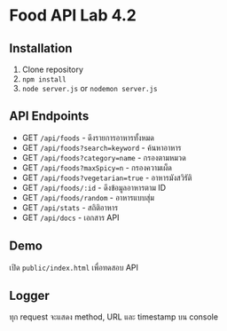 # Food API Lab 4.2

## Installation
1. Clone repository
2. `npm install`
3. `node server.js` or `nodemon server.js`

## API Endpoints
- GET `/api/foods` - ดึงรายการอาหารทั้งหมด
- GET `/api/foods?search=keyword` - ค้นหาอาหาร
- GET `/api/foods?category=name` - กรองตามหมวด
- GET `/api/foods?maxSpicy=n` - กรองความเผ็ด
- GET `/api/foods?vegetarian=true` - อาหารมังสวิรัติ
- GET `/api/foods/:id` - ดึงข้อมูลอาหารตาม ID
- GET `/api/foods/random` - อาหารแบบสุ่ม
- GET `/api/stats` - สถิติอาหาร
- GET `/api/docs` - เอกสาร API

## Demo
เปิด `public/index.html` เพื่อทดสอบ API

## Logger
ทุก request จะแสดง method, URL และ timestamp บน console
